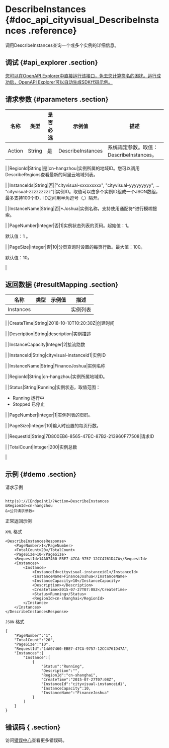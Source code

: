 # DescribeInstances {#doc_api_cityvisual_DescribeInstances .reference}

调用DescribeInstances查询一个或多个实例的详细信息。

## 调试 {#api_explorer .section}

[您可以在OpenAPI Explorer中直接运行该接口，免去您计算签名的困扰。运行成功后，OpenAPI Explorer可以自动生成SDK代码示例。](https://api.aliyun.com/#product=cityvisual&api=DescribeInstances&type=RPC&version=2018-10-30)

## 请求参数 {#parameters .section}

|名称|类型|是否必选|示例值|描述|
|--|--|----|---|--|
|Action|String|是|DescribeInstances|系统规定参数。取值：DescribeInstances。

 |
|RegionId|String|是|cn-hangzhou|实例所属的地域ID。您可以调用DescribeRegions查看最新的阿里云地域列表。

 |
|InstanceIds|String|否|\["cityvisual-xxxxxxxxx", "cityvisual-yyyyyyyyy", … "cityvisual-zzzzzzzzz"\]|实例ID。取值可以由多个实例ID组成一个JSON数组，最多支持100个ID，ID之间用半角逗号（,）隔开。

 |
|InstanceName|String|否|\*Joshua|实例名称，支持使用通配符\*进行模糊搜索。

 |
|PageNumber|Integer|否|1|实例状态列表的页码。起始值：1。

 默认值：1 。

 |
|PageSize|Integer|否|10|分页查询时设置的每页行数。最大值：100。

 默认值：10。

 |

## 返回数据 {#resultMapping .section}

|名称|类型|示例值|描述|
|--|--|---|--|
|Instances| | |实例列表

 |
|CreateTime|String|2018-10-10T10:20:30Z|创建时间

 |
|Description|String|description|实例描述

 |
|InstanceCapacity|Integer|2|接流路数

 |
|InstanceId|String|cityvisual-instanceid1|实例ID

 |
|InstanceName|String|FinanceJoshua|实例名称

 |
|RegionId|String|cn-hangzhou|实例所属地域ID。

 |
|Status|String|Running|实例状态，取值范围：

 -   Running 运行中
-   Stopped 已停止

 |
|PageNumber|Integer|1|实例列表的页码。

 |
|PageSize|Integer|10|输入时设置的每页行数。

 |
|RequestId|String|7D800EB6-8565-47EC-87B2-213960F77508|请求ID

 |
|TotalCount|Integer|200|实例总数

 |

## 示例 {#demo .section}

请求示例

``` {#request_demo}

http(s)://[Endpoint]/?Action=DescribeInstances
&RegionId=cn-hangzhou
&<公共请求参数>

```

正常返回示例

`XML` 格式

``` {#xml_return_success_demo}
<DescribeInstancesResponse>
    <PageNumber>1</PageNumber>
    <TotalCount>20</TotalCount>
    <PageSize>10</PageSize>
    <RequestId>14A07460-EBE7-47CA-9757-12CC4761D47A</RequestId>
    <Instances>
        <Instance>
            <InstanceId>cityvisual-instanceid1</InstanceId>
            <InstanceName>FinanceJoshua</InstanceName>
            <InstanceCapacity>10</InstanceCapacity>
            <Description></Description>
            <CreateTime>2015-07-27T07:08Z</CreateTime>
            <Status>Running</Status>
            <RegionId>cn-shanghai</RegionId>
        </Instance>
    </Instances>
</DescribeInstancesResponse>
```

`JSON` 格式

``` {#json_return_success_demo}
{
	"PageNumber":"1",
	"TotalCount":"20",
	"PageSize":"10",
	"RequestId":"14A07460-EBE7-47CA-9757-12CC4761D47A",
	"Instances":{
		"Instance":[
			{
				"Status":"Running",
				"Description":"",
				"RegionId":"cn-shanghai",
				"CreateTime":"2015-07-27T07:08Z",
				"InstanceId":"cityvisual-instanceid1",
				"InstanceCapacity":10,
				"InstanceName":"FinanceJoshua"
			}
		]
	}
}
```

## 错误码 { .section}

访问[错误中心](https://error-center.aliyun.com/status/product/cityvisual)查看更多错误码。

